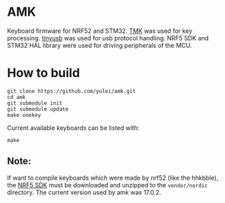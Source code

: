# AMK 
Keyboard firmware for NRF52 and STM32. 
[TMK](https://github.com/tmk/tmk_keyboard.git) was used for key processing.
[tinyusb](https://github.com/hathach/tinyusb.git) was used for usb protocol handling.
NRF5 SDK and STM32 HAL library were used for driving peripherals of the MCU.

# How to build

```
git clone https://github.com/yulei/amk.git
cd amk
git submodule init
git submodule update
make onekey
```

Current available keyboards can be listed with:

```
make
```

## Note:
If want to compile keyboards which were made by nrf52 (like the hhkbble), the [NRF5 SDK](https://www.nordicsemi.com/Software-and-Tools/Software/nRF5-SDK) must be downloaded and unzipped to the ```vendor/nordic``` directory. The current version used by amk was 17.0.2.
